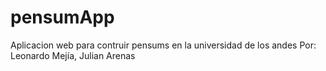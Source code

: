 # pensumApp
Aplicacion web para contruir pensums en la universidad de los andes
Por: Leonardo Mejía, Julian Arenas
